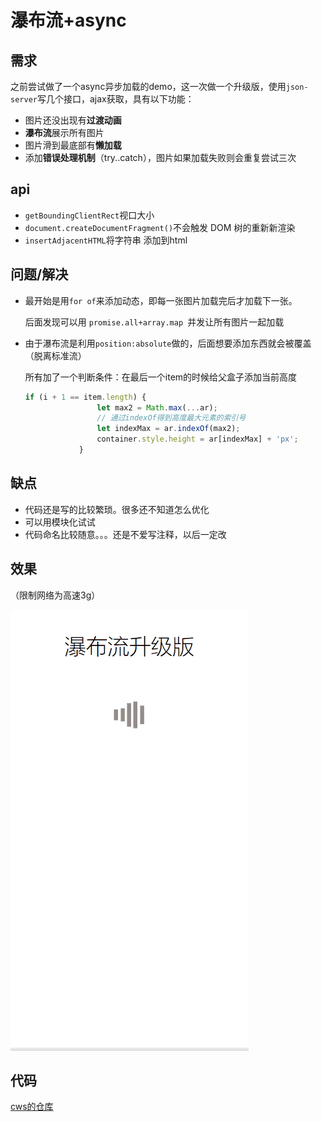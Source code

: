 # 瀑布流+async

## 需求

之前尝试做了一个async异步加载的demo，这一次做一个升级版，使用`json-server`写几个接口，ajax获取，具有以下功能：

+ 图片还没出现有**过渡动画**
+ **瀑布流**展示所有图片
+ 图片滑到最底部有**懒加载**
+ 添加**错误处理机制**（try..catch），图片如果加载失败则会重复尝试三次

## api

+ `getBoundingClientRect`视口大小
+ `document.createDocumentFragment()`不会触发 DOM 树的重新新渲染
+ `insertAdjacentHTML`将字符串 添加到html

## 问题/解决

+ 最开始是用`for of`来添加动态，即每一张图片加载完后才加载下一张。

  后面发现可以用 `promise.all+array.map `并发让所有图片一起加载

+ 由于瀑布流是利用`position:absolute`做的，后面想要添加东西就会被覆盖（脱离标准流）

  所有加了一个判断条件：在最后一个item的时候给父盒子添加当前高度

  ```javascript
  if (i + 1 == item.length) {
                  let max2 = Math.max(...ar);
                  // 通过indexOf得到高度最大元素的索引号
                  let indexMax = ar.indexOf(max2);
                  container.style.height = ar[indexMax] + 'px';
              }
  ```

## 缺点

+ 代码还是写的比较繁琐。很多还不知道怎么优化
+ 可以用模块化试试
+ 代码命名比较随意。。。还是不爱写注释，以后一定改

## 效果

（限制网络为高速3g）

![12345678](https://raw.githubusercontent.com/cwscrsj/typoraImges/main/img/202207110903080.gif)

## 代码

[cws的仓库](https://github.com/cwscrsj/Demo)